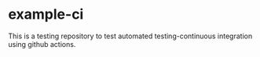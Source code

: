 # example-ci
This is a testing repository to test automated testing-continuous integration using github actions.
